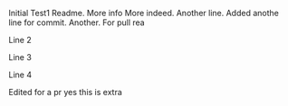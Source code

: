Initial Test1 Readme.
More info
More indeed.
Another line.
Added anothe line for commit.
Another.
For pull rea

Line 2

Line 3

Line 4

Edited for a pr
yes this is extra
